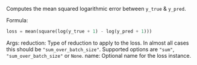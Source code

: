 Computes the mean squared logarithmic error between `y_true` & `y_pred`.

Formula:

```python
loss = mean(square(log(y_true + 1) - log(y_pred + 1)))
```

Args:
    reduction: Type of reduction to apply to the loss. In almost all cases
        this should be `"sum_over_batch_size"`.
        Supported options are `"sum"`, `"sum_over_batch_size"` or `None`.
    name: Optional name for the loss instance.
